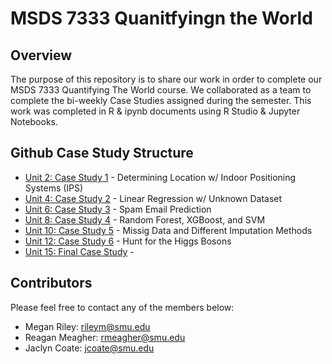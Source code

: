 # MSDS 7333 Quanitfyingn the World

## Overview
The purpose of this repository is to share our work in order to complete our MSDS 7333 Quantifying The World course. We collaborated as a team to complete the bi-weekly Case Studies assigned during the semester. This work was completed in R & ipynb documents using R Studio & Jupyter Notebooks.

## Github Case Study Structure
* [Unit 2: Case Study 1] - Determining Location w/ Indoor Positioning Systems (IPS)
* [Unit 4: Case Study 2] - Linear Regression w/ Unknown Dataset
* [Unit 6: Case Study 3] - Spam Email Prediction
* [Unit 8: Case Study 4] - Random Forest, XGBoost, and SVM
* [Unit 10: Case Study 5] - Missig Data and Different Imputation Methods
* [Unit 12: Case Study 6] - Hunt for the Higgs Bosons
* [Unit 15: Final Case Study] - 

## Contributors
Please feel free to contact any of the members below: 
 - Megan Riley: rileym@smu.edu
 - Reagan Meagher: rmeagher@smu.edu
 - Jaclyn Coate: jcoate@smu.edu 
 
 [Unit 2: Case Study 1]: <https://github.com/JaclynCoate/7333_Quantifying_The_World/tree/main/Unit2_CaseStudy1>
 [Unit 4: Case Study 2]: <https://github.com/JaclynCoate/7333_Quantifying_The_World/tree/main/Unit4_CaseStudy2>
 [Unit 6: Case Study 3]: <https://github.com/JaclynCoate/7333_Quantifying_The_World/tree/main/Unit6_CaseStudy3>
 [Unit 8: Case Study 4]: <https://github.com/JaclynCoate/7333_Quantifying_The_World/tree/main/Unit8_CaseStudy4>
 [Unit 10: Case Study 5]: <https://github.com/JaclynCoate/7333_Quantifying_The_World/tree/main/Unit10_CaseStudy5>
 [Unit 12: Case Study 6]: <>
 [Unit 15: Final Case Study]: <>
